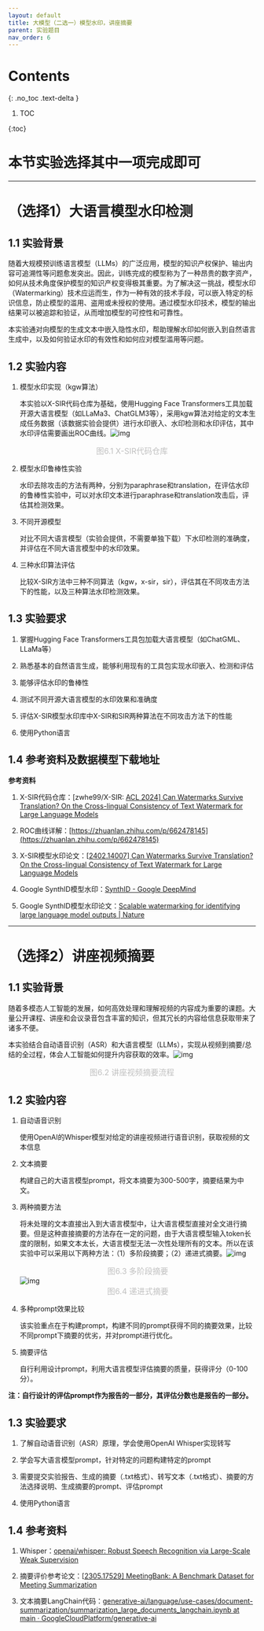 ```yaml
---
layout: default
title: 大模型（二选一）模型水印，讲座摘要
parent: 实验题目
nav_order: 6
---
```

# Contents
{: .no_toc .text-delta }

1. TOC

{:toc}

# **本节实验选择其中一项完成即可**

---

# （选择1）大语言模型水印检测

## 1.1    实验背景

随着大规模预训练语言模型（LLMs）的广泛应用，模型的知识产权保护、输出内容可追溯性等问题愈发突出。因此，训练完成的模型称为了一种昂贵的数字资产，如何从技术角度保护模型的知识产权变得极其重要。为了解决这一挑战，模型水印（Watermarking）技术应运而生，作为一种有效的技术手段，可以嵌入特定的标识信息，防止模型的滥用、盗用或未授权的使用。通过模型水印技术，模型的输出结果可以被追踪和验证，从而增加模型的可控性和可靠性。

本实验通对向模型的生成文本中嵌入隐性水印，帮助理解水印如何嵌入到自然语言生成中，以及如何验证水印的有效性和如何应对模型滥用等问题。

## 1.2    实验内容

1. 模型水印实现（kgw算法）

   本实验以X-SIR代码仓库为基础，使用Hugging Face Transformers工具加载开源大语言模型（如LLaMa3、ChatGLM3等），采用kgw算法对给定的文本生成任务数据（该数据实验会提供）进行水印嵌入、水印检测和水印评估，其中水印评估需要画出ROC曲线。![img](../assets/images/llmExp/XSIR.png)

<center style="font-size:16px;color:#C0C0C0;">图6.1 X-SIR代码仓库</center> 

2. 模型水印鲁棒性实验

   水印去除攻击的方法有两种，分别为paraphrase和translation，在评估水印的鲁棒性实验中，可以对水印文本进行paraphrase和translation攻击后，评估其检测效果。

3. 不同开源模型

   对比不同大语言模型（实验会提供，不需要单独下载）下水印检测的准确度，并评估在不同大语言模型中的水印效果。

4. 三种水印算法评估

   比较X-SIR方法中三种不同算法（kgw，x-sir，sir），评估其在不同攻击方法下的性能，以及三种算法水印检测效果。 

## 1.3    实验要求

1. 掌握Hugging Face Transformers工具包加载大语言模型（如ChatGML、LLaMa等）

2. 熟悉基本的自然语言生成，能够利用现有的工具包实现水印嵌入、检测和评估

3. 能够评估水印的鲁棒性

4.   测试不同开源大语言模型的水印效果和准确度

5.   评估X-SIR模型水印库中X-SIR和SIR两种算法在不同攻击方法下的性能

6.   使用Python语言

## 1.4    参考资料及数据模型下载地址

**参考资料**

1. X-SIR代码仓库：[zwhe99/X-SIR: [ACL 2024\] Can Watermarks Survive Translation? On the Cross-lingual Consistency of Text Watermark for Large Language Models](https://github.com/zwhe99/X-SIR)

2.   ROC曲线详解：[https://zhuanlan.zhihu.com/p/662478145](https://zhuanlan.zhihu.com/p/662478145)

3.   X-SIR模型水印论文：[[2402.14007\] Can Watermarks Survive Translation? On the Cross-lingual Consistency of Text Watermark for Large Language Models](https://arxiv.org/abs/2402.14007)

4. Google SynthID模型水印：[SynthID - Google DeepMind](https://deepmind.google/technologies/synthid/)

5.   Google SynthID模型水印论文：[Scalable watermarking for identifying large language model outputs | Nature](https://www.nature.com/articles/s41586-024-08025-4)

---

# （选择2）讲座视频摘要

## 1.1    实验背景

随着多模态人工智能的发展，如何高效处理和理解视频的内容成为重要的课题。大量公开课程、讲座和会议录音包含丰富的知识，但其冗长的内容给信息获取带来了诸多不便。

本实验结合自动语音识别（ASR）和大语言模型（LLMs），实现从视频到摘要/总结的全过程，体会人工智能如何提升内容获取的效率。![img](../assets/images/llmExp/SummaryProcess.png)

<center style="font-size:16px;color:#C0C0C0;">图6.2 讲座视频摘要流程</center> 

## 1.2    实验内容

1. 自动语音识别

   使用OpenAI的Whisper模型对给定的讲座视频进行语音识别，获取视频的文本信息

2. 文本摘要

   构建自己的大语言模型prompt，将文本摘要为300-500字，摘要结果为中文。

3. 两种摘要方法

   将未处理的文本直接出入到大语言模型中，让大语言模型直接对全文进行摘要。但是这种直接摘要的方法存在一定的问题，由于大语言模型输入token长度的限制，如果文本太长，大语言模型无法一次性处理所有的文本。所以在该实验中可以采用以下两种方法：（1）多阶段摘要；（2）递进式摘要。![img](../assets/images/llmExp/MultiStageSummary.png)<center style="font-size:16px;color:#C0C0C0;">图6.3 多阶段摘要</center> ![img](images/ProgressiveSummary.png)<center style="font-size:16px;color:#C0C0C0;">图6.4 递进式摘要</center> 

4. 多种prompt效果比较

   该实验重点在于构建prompt，构建不同的prompt获得不同的摘要效果，比较不同prompt下摘要的优劣，并对prompt进行优化。

5. 摘要评估

   自行利用设计prompt，利用大语言模型评估摘要的质量，获得评分（0-100分）。

**注：自行设计的评估prompt作为报告的一部分，其评估分数也是报告的一部分。**

## 1.3    实验要求

1. 了解自动语音识别（ASR）原理，学会使用OpenAI Whisper实现转写

2. 学会写大语言模型prompt，针对特定的问题构建特定的prompt

3. 需要提交实验报告、生成的摘要（.txt格式）、转写文本（.txt格式）、摘要的方法选择说明、生成摘要的prompt、评估prompt

4. 使用Python语言

## 1.4    参考资料

1. Whisper：[openai/whisper: Robust Speech Recognition via Large-Scale Weak Supervision](https://github.com/openai/whisper)

2. 摘要评价参考论文：[[2305.17529\] MeetingBank: A Benchmark Dataset for Meeting Summarization](https://arxiv.org/abs/2305.17529)

3. 文本摘要LangChain代码：[generative-ai/language/use-cases/document-summarization/summarization_large_documents_langchain.ipynb at main · GoogleCloudPlatform/generative-ai](https://github.com/GoogleCloudPlatform/generative-ai/blob/main/language/use-cases/document-summarization/summarization_large_documents_langchain.ipynb)

 
